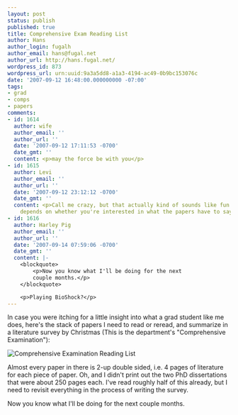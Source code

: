 ```yaml
---
layout: post
status: publish
published: true
title: Comprehensive Exam Reading List
author: Hans
author_login: fugalh
author_email: hans@fugal.net
author_url: http://hans.fugal.net/
wordpress_id: 873
wordpress_url: urn:uuid:9a3a5dd8-a1a3-4194-ac49-0b9bc153076c
date: '2007-09-12 16:48:00.000000000 -07:00'
tags:
- grad
- comps
- papers
comments:
- id: 1614
  author: wife
  author_email: ''
  author_url: ''
  date: '2007-09-12 17:11:53 -0700'
  date_gmt: ''
  content: <p>may the force be with you</p>
- id: 1615
  author: Levi
  author_email: ''
  author_url: ''
  date: '2007-09-12 23:12:12 -0700'
  date_gmt: ''
  content: <p>Call me crazy, but that actually kind of sounds like fun.  I guess it
    depends on whether you're interested in what the papers have to say, though.</p>
- id: 1616
  author: Harley Pig
  author_email: ''
  author_url: ''
  date: '2007-09-14 07:59:06 -0700'
  date_gmt: ''
  content: |-
    <blockquote>
        <p>Now you know what I'll be doing for the next
        couple months.</p>
    </blockquote>

    <p>Playing BioShock?</p>
---
```

<p>In case you were itching for a little insight into what a grad student like me does, here's the stack of papers I need to read or reread, and summarize in a literature survey by Christmas (This is the department's "Comprehensive Examination"):</p>

<p><img src="http://hans.fugal.net/images/comp-papers.jpg" alt="Comprehensive Examination Reading List"/></p>

<p>Almost every paper in there is 2-up double sided, i.e. 4 pages of literature for each piece of paper. Oh, and I didn't print out the two PhD dissertations that were about 250 pages each. I've read roughly half of this already, but I need to revisit everything in the process of writing the survey. </p>

<p>Now you know what I'll be doing for the next couple months.</p>
